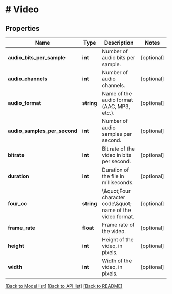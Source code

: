 # # Video

## Properties

Name | Type | Description | Notes
------------ | ------------- | ------------- | -------------
**audio_bits_per_sample** | **int** | Number of audio bits per sample. | [optional]
**audio_channels** | **int** | Number of audio channels. | [optional]
**audio_format** | **string** | Name of the audio format (AAC, MP3, etc.). | [optional]
**audio_samples_per_second** | **int** | Number of audio samples per second. | [optional]
**bitrate** | **int** | Bit rate of the video in bits per second. | [optional]
**duration** | **int** | Duration of the file in milliseconds. | [optional]
**four_cc** | **string** | \\\&quot;Four character code\\\&quot; name of the video format. | [optional]
**frame_rate** | **float** | Frame rate of the video. | [optional]
**height** | **int** | Height of the video, in pixels. | [optional]
**width** | **int** | Width of the video, in pixels. | [optional]

[[Back to Model list]](../../README.md#models) [[Back to API list]](../../README.md#endpoints) [[Back to README]](../../README.md)

